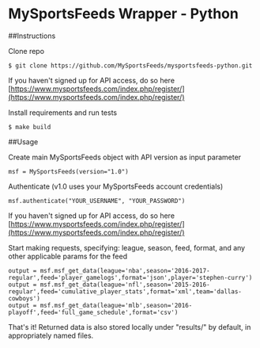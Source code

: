 # MySportsFeeds Wrapper - Python

##Instructions

Clone repo
    
    $ git clone https://github.com/MySportsFeeds/mysportsfeeds-python.git

If you haven't signed up for API access, do so here [https://www.mysportsfeeds.com/index.php/register/](https://www.mysportsfeeds.com/index.php/register/)

Install requirements and run tests

    $ make build

##Usage

Create main MySportsFeeds object with API version as input parameter

    msf = MySportsFeeds(version="1.0")

Authenticate (v1.0 uses your MySportsFeeds account credentials)

    msf.authenticate("YOUR_USERNAME", "YOUR_PASSWORD")

If you haven't signed up for API access, do so here [https://www.mysportsfeeds.com/index.php/register/](https://www.mysportsfeeds.com/index.php/register/)


Start making requests, specifying: league, season, feed, format, and any other applicable params for the feed

    output = msf.msf_get_data(league='nba',season='2016-2017-regular',feed='player_gamelogs',format='json',player='stephen-curry')
    output = msf.msf_get_data(league='nfl',season='2015-2016-regular',feed='cumulative_player_stats',format='xml',team='dallas-cowboys')
    output = msf.msf_get_data(league='mlb',season='2016-playoff',feed='full_game_schedule',format='csv')

That's it!  Returned data is also stored locally under "results/" by default, in appropriately named files.

